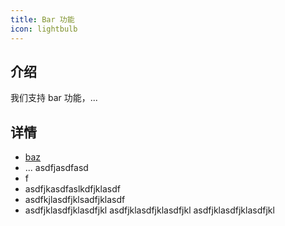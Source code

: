 ```yaml
---
title: Bar 功能
icon: lightbulb
---
```


## 介绍

我们支持 bar 功能，...

## 详情

- [baz](baz.md)
- ...
  asdfjasdfasd
- f
- asdfjkasdfaslkdfjklasdf
- asdfkjlasdfjklsadfjklasdf
- asdfjklasdfjklasdfjkl
  asdfjklasdfjklasdfjkl
  asdfjklasdfjklasdfjkl